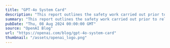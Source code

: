 ```yaml
---
title: "GPT-4o System Card"
description: "This report outlines the safety work carried out prior to releasing GPT-4o including external red teaming, frontier risk evaluations according to our Preparedness Framework, and an overview of the mitigations we built in to address key risk areas."
summary: "This report outlines the safety work carried out prior to releasing GPT-4o including external red teaming, frontier risk evaluations according to our Preparedness Framework, and an overview of the mitigations we built in to address key risk areas."
pubDate: "Thu, 08 Aug 2024 00:00:00 GMT"
source: "OpenAI Blog"
url: "https://openai.com/blog/gpt-4o-system-card"
thumbnail: "/assets/openai_logo.png"
---
```


